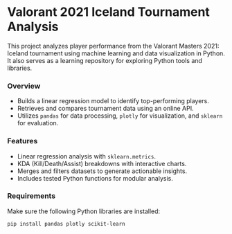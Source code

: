 # Valorant 2021 Iceland Tournament Analysis

This project analyzes player performance from the Valorant Masters 2021: Iceland tournament using machine learning and data visualization in Python. It also serves as a learning repository for exploring Python tools and libraries.

### Overview
- Builds a linear regression model to identify top-performing players.
- Retrieves and compares tournament data using an online API.
- Utilizes `pandas` for data processing, `plotly` for visualization, and `sklearn` for evaluation.

### Features
- Linear regression analysis with `sklearn.metrics`.
- KDA (Kill/Death/Assist) breakdowns with interactive charts.
- Merges and filters datasets to generate actionable insights.
- Includes tested Python functions for modular analysis.

### Requirements
Make sure the following Python libraries are installed:
```bash
pip install pandas plotly scikit-learn
```
